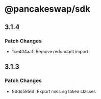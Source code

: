 # @pancakeswap/sdk

## 3.1.4

### Patch Changes

- 1ce404aaf: Remove redundant import

## 3.1.3


### Patch Changes

- 8ddd5956f: Export missing token classes
